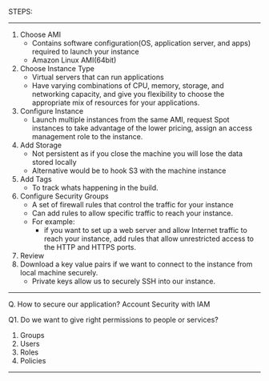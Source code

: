 STEPS:
****
1. Choose AMI
    - Contains software configuration(OS, application server, and apps) required to launch your instance
    - Amazon Linux AMI(64bit)
2. Choose Instance Type
    - Virtual servers that can run applications
    - Have varying combinations of CPU, memory, storage, and networking capacity, and give you flexibility to choose the appropriate mix of resources for your applications.
3. Configure Instance
    - Launch multiple instances from the same AMI, request Spot instances to take advantage of the lower pricing, assign an access management role to the instance.
4. Add Storage
    - Not persistent as if you close the machine you will lose the data stored locally
    - Alternative would be to hook S3 with the machine instance
5. Add Tags
    - To track whats happening in the build.
6. Configure Security Groups
    - A set of firewall rules that control the traffic for your instance
    - Can add rules to allow specific traffic to reach your instance.
    - For example:
        - if you want to set up a web server and allow Internet traffic to reach your instance, add rules that allow unrestricted access to the HTTP and HTTPS ports.
7. Review
8. Download a key value pairs if we want to connect to the instance from local machine securely.
    - Private keys allow us to securely SSH into our instance.
***********
Q. How to secure our application?
Account Security with IAM

Q1. Do we want to give right permissions to people or services?
1. Groups
2. Users
3. Roles
4. Policies
**********
